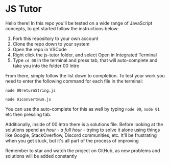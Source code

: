 # JS Tutor

Hello there! In this repo you'll be tested on a wide range of JavaScript concepts, to get started follow the instructions below:

1. Fork this repository to your own account
2. Clone the repo down to your system
3. Open the repo in VSCode
4. Right click the js-tutor folder, and select Open in Integrated Terminal
5. Type `cd 00` in the terminal and press tab, that will auto-complete and take you into the folder 00 Intro

From there, simply follow the list down to completion. To test your work you need to enter the following command for each file in the terminal: 

`node 00returnString.js`
</br>

`node 01convertNum.js`

You can use the auto-complete for this as well by typing `node 00`, `node 01` etc then pressing tab. 

Additionally, inside of 00 Intro there is a solutions file. Before looking at the solutions spend an *hour* - *a full hour* - trying to solve it alone using things like Google, StackOverflow, Discord communities, etc. It'll be frustrating when you get stuck, but it's all part of the process of improving

Remember to star and watch the project on GitHub, as new problems and solutions will be added constantly